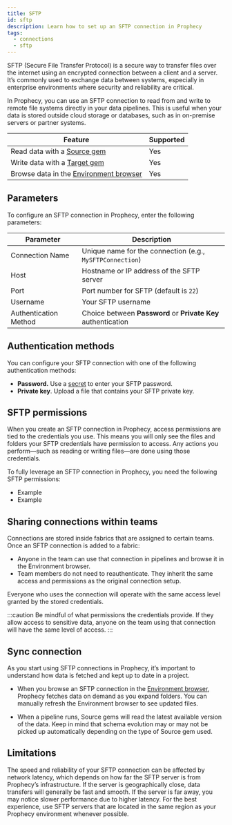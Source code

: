 ```yaml
---
title: SFTP
id: sftp
description: Learn how to set up an SFTP connection in Prophecy
tags:
  - connections
  - sftp
---
```


SFTP (Secure File Transfer Protocol) is a secure way to transfer files over the internet using an encrypted connection between a client and a server. It’s commonly used to exchange data between systems, especially in enterprise environments where security and reliability are critical.

In Prophecy, you can use an SFTP connection to read from and write to remote file systems directly in your data pipelines. This is useful when your data is stored outside cloud storage or databases, such as in on-premise servers or partner systems.

| Feature                                                       | Supported |
| ------------------------------------------------------------- | --------- |
| Read data with a [Source gem](/analysts/source-target)        | Yes       |
| Write data with a [Target gem](/analysts/source-target)       | Yes       |
| Browse data in the [Environment browser](/analysts/pipelines) | Yes       |

## Parameters

To configure an SFTP connection in Prophecy, enter the following parameters:

| Parameter             | Description                                                   |
| --------------------- | ------------------------------------------------------------- |
| Connection Name       | Unique name for the connection (e.g., `MySFTPConnection`)     |
| Host                  | Hostname or IP address of the SFTP server                     |
| Port                  | Port number for SFTP (default is `22`)                        |
| Username              | Your SFTP username                                            |
| Authentication Method | Choice between **Password** or **Private Key** authentication |

## Authentication methods

You can configure your SFTP connection with one of the following authentication methods:

- **Password.** Use a [secret](docs/administration/secrets/secrets.md) to enter your SFTP password.
- **Private key**. Upload a file that contains your SFTP private key.

## SFTP permissions

When you create an SFTP connection in Prophecy, access permissions are tied to the credentials you use. This means you will only see the files and folders your SFTP credentials have permission to access. Any actions you perform—such as reading or writing files—are done using those credentials.

To fully leverage an SFTP connection in Prophecy, you need the following SFTP permissions:

- Example
- Example

## Sharing connections within teams

Connections are stored inside fabrics that are assigned to certain teams. Once an SFTP connection is added to a fabric:

- Anyone in the team can use that connection in pipelines and browse it in the Environment browser.
- Team members do not need to reauthenticate. They inherit the same access and permissions as the original connection setup.

Everyone who uses the connection will operate with the same access level granted by the stored credentials.

:::caution
Be mindful of what permissions the credentials provide. If they allow access to sensitive data, anyone on the team using that connection will have the same level of access.
:::

## Sync connection

As you start using SFTP connections in Prophecy, it’s important to understand how data is fetched and kept up to date in a project.

- When you browse an SFTP connection in the [Environment browser](/analysts/pipelines), Prophecy fetches data on demand as you expand folders. You can manually refresh the Environment browser to see updated files.

- When a pipeline runs, Source gems will read the latest available version of the data. Keep in mind that schema evolution may or may not be picked up automatically depending on the type of Source gem used.

## Limitations

The speed and reliability of your SFTP connection can be affected by network latency, which depends on how far the SFTP server is from Prophecy’s infrastructure. If the server is geographically close, data transfers will generally be fast and smooth. If the server is far away, you may notice slower performance due to higher latency. For the best experience, use SFTP servers that are located in the same region as your Prophecy environment whenever possible.
